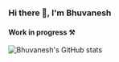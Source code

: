### Hi there 👋, I'm Bhuvanesh

#### Work in progress ⚒️

![Bhuvanesh's GitHub stats](https://github-readme-stats.vercel.app/api?username=BhuvaneshPatil&show_icons=true&theme=onedark)
<!--
**BhuvaneshPatil/BhuvaneshPatil** is a ✨ _special_ ✨ repository because its `README.md` (this file) appears on your GitHub profile.

Here are some ideas to get you started:

- 🔭 I’m currently working on ...
- 🌱 I’m currently learning ...
- 👯 I’m looking to collaborate on ...
- 🤔 I’m looking for help with ...
- 💬 Ask me about ...
- 📫 How to reach me: ...
- 😄 Pronouns: ...
- ⚡ Fun fact: ...
-->
